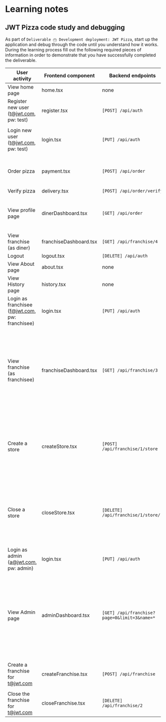 # Learning notes

## JWT Pizza code study and debugging

As part of `Deliverable ⓵ Development deployment: JWT Pizza`, start up the application and debug through the code until you understand how it works. During the learning process fill out the following required pieces of information in order to demonstrate that you have successfully completed the deliverable.

| User activity                                       | Frontend component     | Backend endpoints                            | Database SQL                                                                                                                                                                                                                                                                                                                                                                                                                                                                                             |
|-----------------------------------------------------|------------------------|----------------------------------------------|----------------------------------------------------------------------------------------------------------------------------------------------------------------------------------------------------------------------------------------------------------------------------------------------------------------------------------------------------------------------------------------------------------------------------------------------------------------------------------------------------------|
| View home page                                      | home.tsx               | none                                         | none                                                                                                                                                                                                                                                                                                                                                                                                                                                                                                     |
| Register new user<br/>(t@jwt.com, pw: test)         | register.tsx           | `[POST] /api/auth`                           | `INSERT INTO user (name, email, password) VALUES (?, ?, ?)` <br/> `INSERT INTO userRole (userId, role, objectId) VALUES (?, ?, ?)`                                                                                                                                                                                                                                                                                                                                                                       |
| Login new user<br/>(t@jwt.com, pw: test)            | login.tsx              | `[PUT] /api/auth`                            | `SELECT * FROM user WHERE email=?` <br/> `SELECT * FROM userRole WHERE userId=?` </br> `INSERT INTO auth (token, userId) VALUES (?, ?) ON DUPLICATE KEY UPDATE token=token`                                                                                                                                                                                                                                                                                                                              |
| Order pizza                                         | payment.tsx            | `[POST] /api/order`                          | `INSERT INTO dinerOrder (dinerId, franchiseId, storeId, date) VALUES (?, ?, ?, now())` <br/> `INSERT INTO orderItem (orderId, menuId, description, price) VALUES (?, ?, ?, ?)`                                                                                                                                                                                                                                                                                                                           |
| Verify pizza                                        | delivery.tsx           | `[POST] /api/order/verify`                   | none                                                                                                                                                                                                                                                                                                                                                                                                                                                                                                     |
| View profile page                                   | dinerDashboard.tsx     | `[GET] /api/order`                           | `SELECT id, franchiseId, storeId, date FROM dinerOrder WHERE dinerId=? LIMIT ${offset},${config.db.listPerPage}` <br/> `SELECT id, menuId, description, price FROM orderItem WHERE orderId=?`                                                                                                                                                                                                                                                                                                            |
| View franchise<br/>(as diner)                       | franchiseDashboard.tsx | `[GET] /api/franchise/4`                     | `SELECT objectId FROM userRole WHERE role='franchisee' AND userId=?`                                                                                                                                                                                                                                                                                                                                                                                                                                     |
| Logout                                              | logout.tsx             | `[DELETE] /api/auth`                         | `DELETE FROM auth WHERE token=?`                                                                                                                                                                                                                                                                                                                                                                                                                                                                         |
| View About page                                     | about.tsx              | none                                         | none                                                                                                                                                                                                                                                                                                                                                                                                                                                                                                     |
| View History page                                   | history.tsx            | none                                         | none                                                                                                                                                                                                                                                                                                                                                                                                                                                                                                     |
| Login as franchisee<br/>(f@jwt.com, pw: franchisee) | login.tsx              | `[PUT] /api/auth`                            | `SELECT * FROM user WHERE email=?`<br/>`SELECT * FROM userRole WHERE userId=?`<br/>`INSERT INTO auth (token, userId) VALUES (?, ?) ON DUPLICATE KEY UPDATE token=token`                                                                                                                                                                                                                                                                                                                                  |
| View franchise<br/>(as franchisee)                  | franchiseDashboard.tsx | `[GET] /api/franchise/3`                     | `SELECT objectId FROM userRole WHERE role='franchisee' AND userId=?`<br/>`SELECT id, name FROM franchise WHERE id in (${franchiseIds.join(',')})`<br/>`SELECT u.id, u.name, u.email FROM userRole AS ur JOIN user AS u ON u.id=ur.userId WHERE ur.objectId=? AND ur.role='franchisee'`<br/>`SELECT s.id, s.name, COALESCE(SUM(oi.price), 0) AS totalRevenue FROM dinerOrder AS do JOIN orderItem AS oi ON do.id=oi.orderId RIGHT JOIN store AS s ON s.id=do.storeId WHERE s.franchiseId=? GROUP BY s.id` |
| Create a store                                      | createStore.tsx        | `[POST] /api/franchise/1/store`              | `SELECT u.id, u.name, u.email FROM userRole AS ur JOIN user AS u ON u.id=ur.userId WHERE ur.objectId=? AND ur.role='franchisee'`<br/>`SELECT s.id, s.name, COALESCE(SUM(oi.price), 0) AS totalRevenue FROM dinerOrder AS do JOIN orderItem AS oi ON do.id=oi.orderId RIGHT JOIN store AS s ON s.id=do.storeId WHERE s.franchiseId=? GROUP BY s.id`<br/>`INSERT INTO store (franchiseId, name) VALUES (?, ?)`                                                                                             |
| Close a store                                       | closeStore.tsx         | `[DELETE] /api/franchise/1/store/1`          | `SELECT u.id, u.name, u.email FROM userRole AS ur JOIN user AS u ON u.id=ur.userId WHERE ur.objectId=? AND ur.role='franchisee'`<br/>`SELECT s.id, s.name, COALESCE(SUM(oi.price), 0) AS totalRevenue FROM dinerOrder AS do JOIN orderItem AS oi ON do.id=oi.orderId RIGHT JOIN store AS s ON s.id=do.storeId WHERE s.franchiseId=? GROUP BY s.id`<br/>`DELETE FROM store WHERE franchiseId=? AND id=?`                                                                                                  |
| Login as admin<br/>(a@jwt.com, pw: admin)           | login.tsx              | `[PUT] /api/auth`                            | `SELECT * FROM user WHERE email=?`<br/>`SELECT * FROM user WHERE email=?`<br/>`INSERT INTO auth (token, userId) VALUES (?, ?) ON DUPLICATE KEY UPDATE token=token`                                                                                                                                                                                                                                                                                                                                       |
| View Admin page                                     | adminDashboard.tsx     | `[GET] /api/franchise?page=0&limit=3&name=*` | `SELECT objectId FROM userRole WHERE role='franchisee' AND userId=?`<br/>`SELECT id, name FROM franchise WHERE id in (${franchiseIds.join(',')})`<br/>`SELECT u.id, u.name, u.email FROM userRole AS ur JOIN user AS u ON u.id=ur.userId WHERE ur.objectId=? AND ur.role='franchisee'`<br/>`SELECT s.id, s.name, COALESCE(SUM(oi.price), 0) AS totalRevenue FROM dinerOrder AS do JOIN orderItem AS oi ON do.id=oi.orderId RIGHT JOIN store AS s ON s.id=do.storeId WHERE s.franchiseId=? GROUP BY s.id` |
| Create a franchise for t@jwt.com                    | createFranchise.tsx    | `[POST] /api/franchise`                      | `SELECT id, name FROM user WHERE email=?`<br/>`INSERT INTO franchise (name) VALUES (?)`<br/>`INSERT INTO userRole (userId, role, objectId) VALUES (?, ?, ?)`                                                                                                                                                                                                                                                                                                                                             |
| Close the franchise for t@jwt.com                   | closeFranchise.tsx     | `[DELETE] /api/franchise/2`                  | `DELETE FROM store WHERE franchiseId=?`<br/>`DELETE FROM userRole WHERE objectId=?`<br/>`DELETE FROM franchise WHERE id=?`                                                                                                                                                                                                                                                                                                                                                                               |
